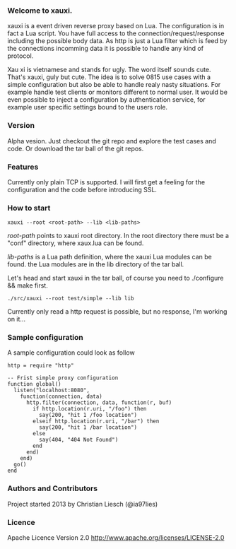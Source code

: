 ### Welcome to xauxi.
xauxi is a event driven reverse proxy based on Lua. The configuration is in fact a Lua script. You have full access to the connection/request/response including the possible body data. As http is just a Lua filter which is feed by the connections incomming data it is possible to handle any kind of protocol.

Xau xi is vietnamese and stands for ugly. The word itself sounds cute. That's xauxi, guly but cute. The idea is to solve 0815 use cases with a simple configuration but also be able to handle realy nasty situations. For example handle test clients or monitors different to normal user. It would be even possible to inject a configuration by authentication service, for example user specific settings bound to the users role.

### Version
Alpha vesion. Just checkout the git repo and explore the test cases and code. Or download the tar ball of the git repos.

### Features
Currently only plain TCP is supported. I will first get a feeling for the configuration and the code before introducing SSL.

### How to start
```
xauxi --root <root-path> --lib <lib-paths>
```
*root-path* points to xauxi root directory. In the root directory there must be a "conf" directory, where xaux.lua can be found.

*lib-paths* is a Lua path definition, where the xauxi Lua modules can be found. the Lua modules are in the lib directory of the tar ball.

Let's head and start xauxi in the tar ball, of course you need to ./configure && make first.
```
./src/xauxi --root test/simple --lib lib
```

Currently only read a http request is possible, but no response, I'm working on it...

### Sample configuration
A sample configuration could look as follow
```
http = require "http"

-- Frist simple proxy configuration 
function global()
  listen("localhost:8080",
    function(connection, data)
      http.filter(connection, data, function(r, buf)
        if http.location(r.uri, "/foo") then
          say(200, "hit 1 /foo location")
        elseif http.location(r.uri, "/bar") then
          say(200, "hit 1 /bar location")
        else
          say(404, "404 Not Found")
        end
      end)
    end)
  go()
end
```

### Authors and Contributors
Project started 2013 by Christian Liesch (@ia97lies)

### Licence
Apache Licence Version 2.0 http://www.apache.org/licenses/LICENSE-2.0

